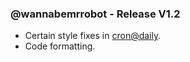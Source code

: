 ### @wannabemrrobot - Release V1.2

- Certain style fixes in [cron@daily](https://wannabemrrobot.web.app/crondaily).  
- Code formatting.